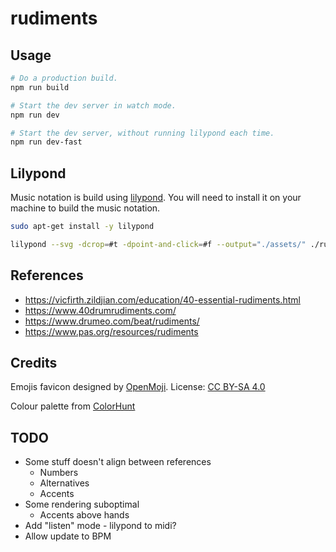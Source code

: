 # rudiments

## Usage

```bash
# Do a production build.
npm run build

# Start the dev server in watch mode.
npm run dev

# Start the dev server, without running lilypond each time.
npm run dev-fast
```

## Lilypond

Music notation is build using [lilypond](http://lilypond.org/). You will need to install it on your machine to build the music notation.

```bash
sudo apt-get install -y lilypond

lilypond --svg -dcrop=#t -dpoint-and-click=#f --output="./assets/" ./rudiments/single-stroke-roll.ly
```

## References

- https://vicfirth.zildjian.com/education/40-essential-rudiments.html
- https://www.40drumrudiments.com/
- https://www.drumeo.com/beat/rudiments/
- https://www.pas.org/resources/rudiments

## Credits

Emojis favicon designed by [OpenMoji](https://openmoji.org/). License: [CC BY-SA 4.0](https://creativecommons.org/licenses/by-sa/4.0/)

Colour palette from [ColorHunt](https://colorhunt.co/palette/eeedebe0ccbe7472643c3633)

## TODO

- Some stuff doesn't align between references
  - Numbers
  - Alternatives
  - Accents
- Some rendering suboptimal
  - Accents above hands
- Add "listen" mode - lilypond to midi?
- Allow update to BPM
